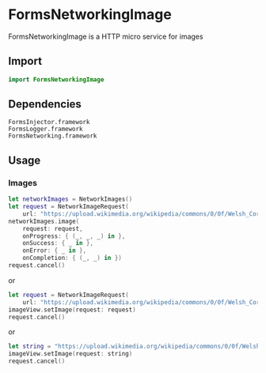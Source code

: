 # FormsNetworkingImage

FormsNetworkingImage is a HTTP micro service for images

## Import

```swift
import FormsNetworkingImage
```

## Dependencies

```
FormsInjector.framework
FormsLogger.framework
FormsNetworking.framework
```

## Usage

### Images

```swift
let networkImages = NetworkImages()
let request = NetworkImageRequest(
    url: "https://upload.wikimedia.org/wikipedia/commons/0/0f/Welsh_Corgi_Pembroke_WPR_Kamien_07_10_07.jpg".url)
networkImages.image(
    request: request,
    onProgress: { (_, _, _) in },
    onSuccess: { _ in },
    onError: { _ in },
    onCompletion: { (_, _) in })
request.cancel()
```

or

```swift
let request = NetworkImageRequest(
    url: "https://upload.wikimedia.org/wikipedia/commons/0/0f/Welsh_Corgi_Pembroke_WPR_Kamien_07_10_07.jpg".url)
imageView.setImage(request: request)
request.cancel()
```

or 

```swift 
let string = "https://upload.wikimedia.org/wikipedia/commons/0/0f/Welsh_Corgi_Pembroke_WPR_Kamien_07_10_07.jpg"
imageView.setImage(request: string)
request.cancel()
```